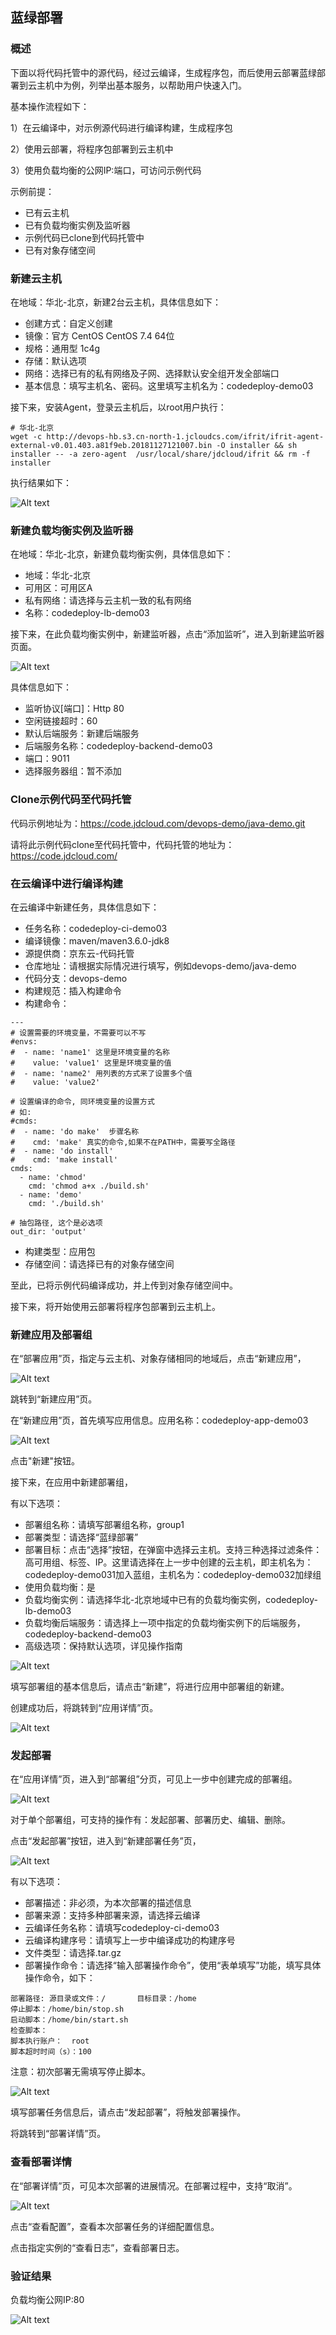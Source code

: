 
## 蓝绿部署

### 概述

下面以将代码托管中的源代码，经过云编译，生成程序包，而后使用云部署蓝绿部署到云主机中为例，列举出基本服务，以帮助用户快速入门。

基本操作流程如下：

1）在云编译中，对示例源代码进行编译构建，生成程序包

2）使用云部署，将程序包部署到云主机中

3）使用负载均衡的公网IP:端口，可访问示例代码

示例前提：

- 已有云主机
- 已有负载均衡实例及监听器
- 示例代码已clone到代码托管中
- 已有对象存储空间


### 新建云主机

在地域：华北-北京，新建2台云主机，具体信息如下：

- 创建方式：自定义创建
- 镜像：官方 CentOS CentOS 7.4 64位
- 规格：通用型 1c4g
- 存储：默认选项
- 网络：选择已有的私有网络及子网、选择默认安全组开发全部端口
- 基本信息：填写主机名、密码。这里填写主机名为：codedeploy-demo03

接下来，安装Agent，登录云主机后，以root用户执行：

```
# 华北-北京
wget -c http://devops-hb.s3.cn-north-1.jcloudcs.com/ifrit/ifrit-agent-external-v0.01.403.a81f9eb.20181127121007.bin -O installer && sh installer -- -a zero-agent  /usr/local/share/jdcloud/ifrit && rm -f installer
```

执行结果如下：

![Alt text](https://github.com/jdcloudcom/cn/blob/codedeploy/image/CodeDeploy/practice10.png)


### 新建负载均衡实例及监听器

在地域：华北-北京，新建负载均衡实例，具体信息如下：

- 地域：华北-北京
- 可用区：可用区A
- 私有网络：请选择与云主机一致的私有网络
- 名称：codedeploy-lb-demo03

接下来，在此负载均衡实例中，新建监听器，点击“添加监听”，进入到新建监听器页面。

![Alt text](https://github.com/jdcloudcom/cn/blob/codedeploy/image/CodeDeploy/practice11.png)


具体信息如下：

- 监听协议[端口]：Http 80
- 空闲链接超时：60
- 默认后端服务：新建后端服务
- 后端服务名称：codedeploy-backend-demo03
- 端口：9011
- 选择服务器组：暂不添加


### Clone示例代码至代码托管

代码示例地址为：https://code.jdcloud.com/devops-demo/java-demo.git

请将此示例代码clone至代码托管中，代码托管的地址为：https://code.jdcloud.com/


### 在云编译中进行编译构建

在云编译中新建任务，具体信息如下：

-  任务名称：codedeploy-ci-demo03
-  编译镜像：maven/maven3.6.0-jdk8
-  源提供商：京东云-代码托管
-  仓库地址：请根据实际情况进行填写，例如devops-demo/java-demo
-  代码分支：devops-demo
-  构建规范：插入构建命令
-  构建命令：
```
---
# 设置需要的环境变量，不需要可以不写
#envs:
#  - name: 'name1' 这里是环境变量的名称
#    value: 'value1' 这里是环境变量的值
#  - name: 'name2' 用列表的方式来了设置多个值
#    value: 'value2'

# 设置编译的命令, 同环境变量的设置方式
# 如:
#cmds: 
#  - name: 'do make'  步骤名称
#    cmd: 'make' 真实的命令,如果不在PATH中，需要写全路径
#  - name: 'do install'
#    cmd: 'make install'
cmds:
  - name: 'chmod'
    cmd: 'chmod a+x ./build.sh'
  - name: 'demo'
    cmd: './build.sh'

# 抽包路径, 这个是必选项
out_dir: 'output'
```
-  构建类型：应用包
-  存储空间：请选择已有的对象存储空间

至此，已将示例代码编译成功，并上传到对象存储空间中。

接下来，将开始使用云部署将程序包部署到云主机上。


### 新建应用及部署组

在“部署应用”页，指定与云主机、对象存储相同的地域后，点击“新建应用”，

![Alt text](https://github.com/jdcloudcom/cn/blob/edit/image/CodeDeploy/Ch/Pra-1%EF%BC%88Ch%EF%BC%89.png)

跳转到“新建应用”页。

在“新建应用”页，首先填写应用信息。应用名称：codedeploy-app-demo03

![Alt text](https://github.com/jdcloudcom/cn/blob/edit/image/CodeDeploy/Ch/Pra-2%EF%BC%88Ch%EF%BC%89.png)

点击"新建"按钮。

接下来，在应用中新建部署组，

有以下选项：

- 部署组名称：请填写部署组名称，group1
- 部署类型：请选择“蓝绿部署”
- 部署目标：点击“选择”按钮，在弹窗中选择云主机。支持三种选择过滤条件：高可用组、标签、IP。这里请选择在上一步中创建的云主机，即主机名为：codedeploy-demo031加入蓝组，主机名为：codedeploy-demo032加绿组
- 使用负载均衡：是
- 负载均衡实例：请选择华北-北京地域中已有的负载均衡实例，codedeploy-lb-demo03
- 负载均衡后端服务：请选择上一项中指定的负载均衡实例下的后端服务，codedeploy-backend-demo03
- 高级选项：保持默认选项，详见操作指南

![Alt text](https://github.com/jdcloudcom/cn/blob/edit/image/CodeDeploy/Ch/Pra-3%EF%BC%88Ch%EF%BC%89.png)

填写部署组的基本信息后，请点击“新建”，将进行应用中部署组的新建。

创建成功后，将跳转到“应用详情”页。

![Alt text](https://github.com/jdcloudcom/cn/blob/edit/image/CodeDeploy/Ch/Pra-4%EF%BC%88Ch%EF%BC%89.png)

### 发起部署

在“应用详情”页，进入到“部署组”分页，可见上一步中创建完成的部署组。

![Alt text](https://github.com/jdcloudcom/cn/blob/edit/image/CodeDeploy/Ch/Pra-4%EF%BC%88Ch%EF%BC%89.png)

对于单个部署组，可支持的操作有：发起部署、部署历史、编辑、删除。

点击“发起部署”按钮，进入到“新建部署任务”页，

![Alt text](https://github.com/jdcloudcom/cn/blob/edit/image/CodeDeploy/Ch/Pra-5%EF%BC%88Ch%EF%BC%89.png)

有以下选项：

- 部署描述：非必须，为本次部署的描述信息
- 部署来源：支持多种部署来源，请选择云编译
- 云编译任务名称：请填写codedeploy-ci-demo03
- 云编译构建序号：请填写上一步中编译成功的构建序号
- 文件类型：请选择.tar.gz
- 部署操作命令：请选择“输入部署操作命令”，使用“表单填写”功能，填写具体操作命令，如下：
```
部署路径: 源目录或文件：/       目标目录：/home
停止脚本：/home/bin/stop.sh     
启动脚本：/home/bin/start.sh
检查脚本：
脚本执行账户：  root       
脚本超时时间（s）：100
```

注意：初次部署无需填写停止脚本。

![Alt text](https://github.com/jdcloudcom/cn/blob/edit/image/CodeDeploy/Ch/Pra-6%EF%BC%88Ch%EF%BC%89.png)

填写部署任务信息后，请点击“发起部署”，将触发部署操作。

将跳转到“部署详情”页。

### 查看部署详情

在“部署详情”页，可见本次部署的进展情况。在部署过程中，支持“取消”。

![Alt text](https://github.com/jdcloudcom/cn/blob/edit/image/CodeDeploy/Ch/Pra-7%EF%BC%88Ch%EF%BC%89.png)

点击“查看配置”，查看本次部署任务的详细配置信息。

点击指定实例的“查看日志”，查看部署日志。


### 验证结果

负载均衡公网IP:80

![Alt text](https://github.com/jdcloudcom/cn/blob/codedeploy/image/CodeDeploy/practice16.png)
